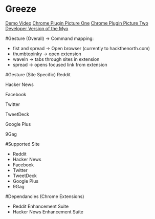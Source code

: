 Greeze
===

[Demo Video](http://vimeo.com/106725278)
[Chrome Plugin Picture One](http://zlwaterfield.com/projects/greeze/img/greeze1.jpg)
[Chrome Plugin Picture Two](http://zlwaterfield.com/projects/greeze/img/greeze2.jpg)
[Developer Version of the Myo](http://zlwaterfield.com/projects/greeze/img/nest.jpg)

#Gesture (Overall) -> Command mapping:
- fist and spread -> Open browser (currently to hackthenorth.com)
- thumbtopinky -> open extension
- waveIn -> tabs through sites in extension
- spread -> opens focused link from extension

#Gesture (Site Specific)
Reddit

Hacker News

Facebook

Twitter

TweetDeck

Google Plus

9Gag


#Supported Site
- Reddit
- Hacker News
- Facebook
- Twitter 
- TweetDeck
- Google Plus
- 9Gag


#Dependancies (Chrome Extensions)
- Reddit Enhancement Suite
- Hacker News Enhancement Suite

